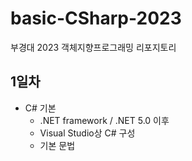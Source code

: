 # basic-CSharp-2023
부경대 2023 객체지향프로그래밍 리포지토리


## 1일차
- C# 기본
  - .NET framework / .NET 5.0 이후
  - Visual Studio상 C# 구성
  - 기본 문법
